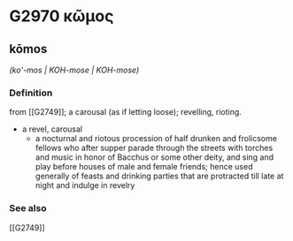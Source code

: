 # G2970 κῶμος

## kōmos

_(ko'-mos | KOH-mose | KOH-mose)_

### Definition

from [[G2749]]; a carousal (as if letting loose); revelling, rioting.

- a revel, carousal
  - a nocturnal and riotous procession of half drunken and frolicsome fellows who after supper parade through the streets with torches and music in honor of Bacchus or some other deity, and sing and play before houses of male and female friends; hence used generally of feasts and drinking parties that are protracted till late at night and indulge in revelry

### See also

[[G2749]]

